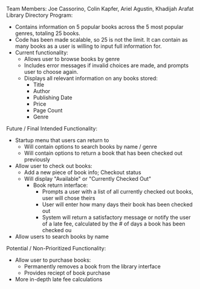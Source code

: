 Team Members: Joe Cassorino, Colin Kapfer, Ariel Agustin, Khadijah Arafat
Library Directory Program:
- Contains information on 5 popular books across the 5 most popular genres, totaling 25 books.
- Code has been made scalable, so 25 is not the limit. It can contain as many books as a user is willing to input full information for.
- Current functionality:
    - Allows user to browse books by genre
    - Includes error messages if invalid choices are made, and prompts user to choose again.
    - Displays all relevant information on any books stored:
      - Title
      - Author
      - Publishing Date
      - Price
      - Page Count
      - Genre
                
Future / Final Intended Functionality:
- Startup menu that users can return to
    - Will contain options to search books by name / genre
    - Will contain options to return a book that has been checked out previously
- Allow user to check out books:
  - Add a new piece of book info; Checkout status
  - Will display "Available" or "Currently Checked Out"
    - Book return interface:
      - Prompts a user with a list of all currently checked out books, user will chose theirs 
      - User will enter how many days their book has been checked out
      - System will return a satisfactory message or notify the user of a late fee, calculated by the # of days a book has been checked ou
- Allow users to search books by name

Potential / Non-Prioritized Functionality:
- Allow user to purchase books:
    - Permanently removes a book from the library interface
    - Provides reciept of book purchase
- More in-depth late fee calculations
